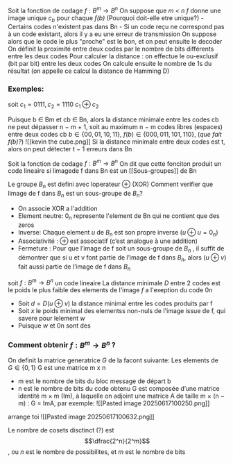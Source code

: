 Soit la fonction de codage $f: B^m \rightarrow B^n$
On suppose que *m < n*
*f* donne une image unique $c_b$ pour chaque *f(b)* (Pourquoi doit-elle etre unique?)
	- Certains codes n'existent pas dans Bn
	- Si un code reçu ne correspond pas à un code existant, alors il y a eu une erreur de transmission
On suppose alors que le code le plus "proche" est le bon, et on peut ensuite le decoder
On définit la proximité entre deux codes par le nombre de bits différents entre les deux codes
Pour calculer la distance : on effectue le ou-exclusif (bit
par bit) entre les deux codes
On calcule ensuite le nombre de 1s du résultat (on appelle
ce calcul la distance de Hamming D)

### Exemples: 
soit 
$c_1 = 0111, c_2 = 1110$
$c_1\oplus c_2$

Puisque b ∈ Bm et cb ∈ Bn, alors la distance minimale entre les codes cb ne peut dépasser n − m + 1, soit au maximum n − m codes libres (espaces) entre deux codes cb
$b\in \{00,01,10,11\},$
$f(b) \in \{000,011,101,110\}$, (*que fait f(b)?*)
![[kevin the cube.png]]
Si la distance minimale entre deux codes est t, alors on
peut détecter t − 1 erreurs dans Bn



Soit la fonction de codage $f: B^m \rightarrow B^n$
On dit que cette fonciton produit un code lineaire si limagede f dans Bn est un [[Sous-groupes]] de Bn

Le groupe $B_n$ est defini avec loperateur $\oplus$ (XOR)
Comment verifier que limage de f dans $B_n$ est un sous-groupe de $B_n$?
- On associe XOR a l'addition
- Element neutre: $0_n$ represente l'element de Bn qui ne contient que des zeros
- Inverse: Chaque element *u* de $B_n$ est son propre inverse ($u \oplus u = 0_n$)
- Associativité : $\oplus$ est associatif (c’est analogue à une addition)
- Fermeture : Pour que l’image de f soit un sous-groupe de $B_n$ , il suffit de démontrer que si u et v font partie de l’image de f dans $B_n$, alors ($u \oplus v$) fait aussi partie de l’image de f dans $B_n$


soit $f: B^m \rightarrow B^n$ un code lineaire
La distance minimale *D* entre 2 codes est le poids le plus faible des elements de l'image *f* a l'exeption du code 0n
- Soit $d = D(u \oplus v)$ la distance minimal entre les codes produits par f
- Soit *x* le poids minimal des elementss non-nuls de l'image issue de f, qui savere pour lelement *w*
- Puisque *w* et 0n sont des 

### Comment obtenir $f: B^m \rightarrow B^n$ ?
On definit la matrice generatrice *G* de la facont suivante:
Les elements de $G\in\{0,1\}$
G est une matrice m x n
- m est le nombre de bits du bloc message de départ b
- n  est le nombre de bits du code obtenu
G est composée d’une matrice identité m × m (Im), à laquelle on adjoint une matrice A de taille m × (n − m) : G = ImA, par exemple:
![[Pasted image 20250617100250.png]]


arrange toi 
![[Pasted image 20250617100632.png]]





Le nombre de cosets disctinct (?) est 
$$\dfrac{2^n}{2^m}$$, ou $n$ est le nombre de possibilites, et $m$ est le nombre de bits 